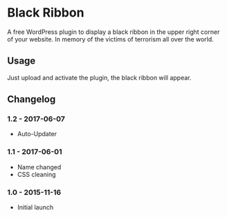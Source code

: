 # Black Ribbon

A free WordPress plugin to display a black ribbon in the upper right corner of your website. In memory of the victims of terrorism all over the world.

## Usage

Just upload and activate the plugin, the black ribbon will appear.


## Changelog

### 1.2 - 2017-06-07
* Auto-Updater

### 1.1 - 2017-06-01
* Name changed
* CSS cleaning

### 1.0 - 2015-11-16
* Initial launch